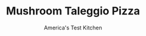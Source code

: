 ---
layout: ../../layouts/MarkdownPostLayout.astro
title: Mushroom Taleggio Pizza
author: America's Test Kitchen
pubDate: 2023-03-15
description: "Mellow, nutty Taleggio cheese and earthy mushrooms pair up to top this easy, deeply savory pizza."
image_url: https://res.cloudinary.com/hksqkdlah/image/upload/ar_1:1,c_fill,dpr_2.0,f_auto,fl_lossy.progressive.strip_profile,g_faces:auto,q_auto:low,w_344/SFS_MushroomTaleggioPizza-9_wsltia
tags: ["Main Courses","Vegetables","Cheese","Weeknight","Pizza"]
calories: 3018
protein: 36
carbohydrates: 58
fats: 39
fiber: 4
ingredients: ["¼ cup, extra-virgin olive oil, divided","12 ounces mixed, mushrooms, sliced ¼ inch thick","3 , garlic cloves, minced","1½ teaspoons, minced fresh rosemary","½ teaspoon, pepper","¼ teaspoon, table salt","1 pound, pizza dough, room temperature","6 ounces (¾ cup) small-curd, cottage cheese","4 ounces, fontina cheese, shredded (1 cup)","4 ounces, Taleggio cheese, rind removed, broken into rough ½-inch pieces","1 ounce, Parmesan cheese, grated (½ cup)"]
serves: 4
time: "1 hour"
instructions: ["Adjust oven rack to lowest position and heat oven to 500 degrees. Brush rimmed baking sheet with 2 tablespoons oil. Heat remaining 2 tablespoons oil in 12-inch nonstick skillet over medium-high heat until just shimmering. Add mushrooms, garlic, rosemary, pepper, and salt and cook until mushrooms are browned, about 10 minutes.","Press and roll dough into 15 by 11-inch rectangle on lightly floured counter. Transfer dough to prepared sheet. Spread cottage cheese evenly over top. Sprinkle with fontina and mushrooms. Sprinkle with Taleggio, followed by Parmesan.","Bake until cheese is spotty brown and crust is golden, 13 to 15 minutes, rotating sheet halfway through baking. Transfer pizza to wire rack and let cool for 5 minutes. Slice and serve."]
nutrition: ["542 mg Potassium, K","582 mg Phosphorus, P","611 mg Calcium, Ca","4 mg Iron, Fe","60 mg Magnesium, Mg","1565 mg Sodium, Na","3 mg Zinc, Zn","39 g Total lipid (fat)","8 mg Niacin","16 g Fatty acids, total monounsaturated","3 g Fatty acids, total polyunsaturated","1 mg Riboflavin","2 mg Vitamin C, total ascorbic acid","71 mg Cholesterol","16 g Fatty acids, total saturated","4 g Fiber, total dietary","182 µg Folic acid","74 µg Folate, food","4 g Sugars, total","11 µg Vitamin K (phylloquinone)","184 g Water","63 g Carbohydrate, by difference","385 µg Folate, DFE","36 g Protein","2 mg Vitamin E (alpha-tocopherol)","1 µg Vitamin B-12","193 µg Vitamin A, RAE","58 g Carbohydrates (net)","754 kcal Energy","3018 calories"]
notes: "Garnish with minced fresh chives and red pepper flakes, if desired."
---